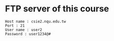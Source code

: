 # **FTP server of this course**
```
Host name : csie2.nqu.edu.tw
Port : 21
User name : user2
Password : user1234@#
```
